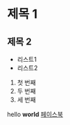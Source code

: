 # 제목 1
## 제목 2

- 리스트1
- 리스트2

1. 첫 번째
2. 두 번째
3. 세 번째

hello **world**
[페이스북](http://facebook.com)

